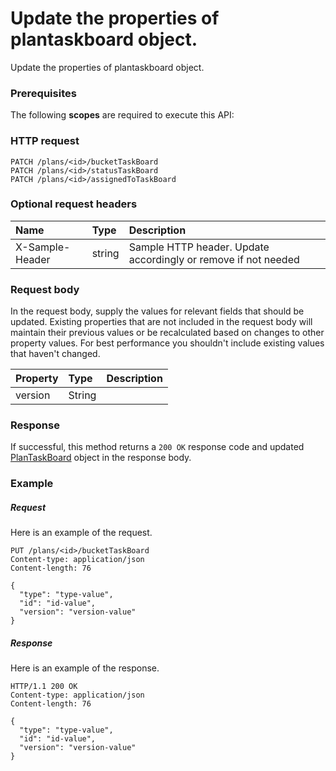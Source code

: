 # Update the properties of plantaskboard object.

Update the properties of plantaskboard object.
### Prerequisites
The following **scopes** are required to execute this API: 
### HTTP request
<!-- { "blockType": "ignored" } -->
```http
PATCH /plans/<id>/bucketTaskBoard
PATCH /plans/<id>/statusTaskBoard
PATCH /plans/<id>/assignedToTaskBoard
```
### Optional request headers
| Name       | Type | Description|
|:-----------|:------|:----------|
| X-Sample-Header  | string  | Sample HTTP header. Update accordingly or remove if not needed|

### Request body
In the request body, supply the values for relevant fields that should be updated. Existing properties that are not included in the request body will maintain their previous values or be recalculated based on changes to other property values. For best performance you shouldn't include existing values that haven't changed.

| Property	   | Type	|Description|
|:---------------|:--------|:----------|
|version|String||

### Response
If successful, this method returns a `200 OK` response code and updated [PlanTaskBoard](../resources/plantaskboard.md) object in the response body.
### Example
##### Request
Here is an example of the request.
<!-- {
  "blockType": "request",
  "name": "update_plantaskboard"
}-->
```http
PUT /plans/<id>/bucketTaskBoard
Content-type: application/json
Content-length: 76

{
  "type": "type-value",
  "id": "id-value",
  "version": "version-value"
}
```
##### Response
Here is an example of the response.
<!-- {
  "blockType": "response",
  "truncated": false,
  "@odata.type": "microsoft.graph.plantaskboard"
} -->
```http
HTTP/1.1 200 OK
Content-type: application/json
Content-length: 76

{
  "type": "type-value",
  "id": "id-value",
  "version": "version-value"
}
```

<!-- uuid: a45eaed3-2ab6-479e-b4cc-a0e56c081e2f
2015-10-25 12:52:19 UTC -->
<!-- {
  "type": "#page.annotation",
  "description": "Update the properties of plantaskboard object.",
  "keywords": "",
  "section": "documentation",
  "tocPath": ""
}-->